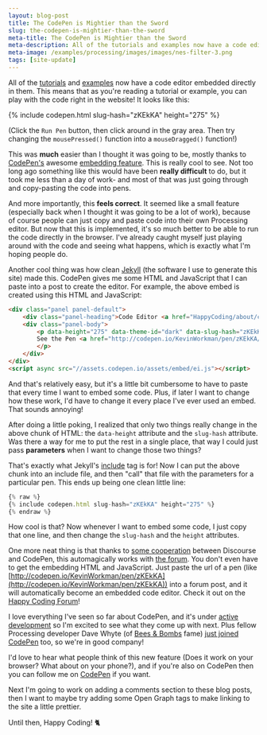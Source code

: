 ```yaml
---
layout: blog-post
title: The CodePen is Mightier than the Sword
slug: the-codepen-is-mightier-than-the-sword
meta-title: The CodePen is Mightier than the Sword
meta-description: All of the tutorials and examples now have a code editor embedded directly in them!
meta-image: /examples/processing/images/images/nes-filter-3.png
tags: [site-update]
---
```


All of the [tutorials](/tutorials) and [examples](/examples/processing) now have a code editor embedded directly in them. This means that as you're reading a tutorial or example, you can play with the code right in the website! It looks like this:

{% include codepen.html slug-hash="zKEkKA" height="275" %}

(Click the `Run Pen` button, then click around in the gray area. Then try changing the `mousePressed()` function into a `mouseDragged()` function!)

This was **much** easier than I thought it was going to be, mostly thanks to [CodePen's](http://codepen.io/) awesome [embedding feature](https://blog.codepen.io/documentation/features/embedded-pens/). This is really cool to see. Not too long ago something like this would have been **really difficult** to do, but it took me less than a day of work- and most of that was just going through and copy-pasting the code into pens.

And more importantly, this **feels correct**. It seemed like a small feature (especially back when I thought it was going to be a lot of work), because of course people can just copy and paste code into their own Processing editor. But now that this is implemented, it's so much better to be able to run the code directly in the browser. I've already caught myself just playing around with the code and seeing what happens, which is exactly what I'm hoping people do.

Another cool thing was how clean [Jekyll](https://jekyllrb.com/) (the software I use to generate this site) made this. CodePen gives me some HTML and JavaScript that I can paste into a post to create the editor. For example, the above embed is created using this HTML and JavaScript:

```html
<div class="panel panel-default">
	<div class="panel-heading">Code Editor <a href="HappyCoding/about/codepen" class="pull-right"><span class="glyphicon glyphicon-question-sign"></span></a></div>
	<div class="panel-body">
		<p data-height="275" data-theme-id="dark" data-slug-hash="zKEkKA" data-default-tab="html,result" data-user="KevinWorkman" data-embed-version="2" data-preview="true" data-editable="true" class="codepen">
		See the Pen <a href="http://codepen.io/KevinWorkman/pen/zKEkKA/"></a> by Happy Coding (<a href="http://codepen.io/KevinWorkman">@KevinWorkman</a>) on <a href="http://codepen.io">CodePen</a>.
		</p>
	</div>
</div>
<script async src="//assets.codepen.io/assets/embed/ei.js"></script>
```

And that's relatively easy, but it's a little bit cumbersome to have to paste that every time I want to embed some code. Plus, if later I want to change how these work, I'd have to change it every place I've ever used an embed. That sounds annoying!

After doing a little poking, I realized that only two things really change in the above chunk of HTML: the `data-height` attribute and the `slug-hash` attribute. Was there a way for me to put the rest in a single place, that way I could just pass **parameters** when I want to change those two things?

That's exactly what Jekyll's [include](https://jekyllrb.com/docs/templates/) tag is for! Now I can put the above chunk into an include file, and then "call" that file with the parameters for a particular pen. This ends up being one clean little line:

```javascript
{% raw %}
{% include codepen.html slug-hash="zKEkKA" height="275" %}
{% endraw %}
```

How cool is that? Now whenever I want to embed some code, I just copy that one line, and then change the `slug-hash` and the `height` attributes.

One more neat thing is that thanks to [some cooperation](https://meta.discourse.org/t/embedding-pens-from-codepen/13578) between Discourse and CodePen, this automagically works with [the forum](http://forum.HappyCoding.io). You don't even have to get the embedding HTML and JavaScript. Just paste the url of a pen (like [http://codepen.io/KevinWorkman/pen/zKEkKA](http://codepen.io/KevinWorkman/pen/zKEkKA)) into a forum post, and it will automatically become an embedded code editor. Check it out on the [Happy Coding Forum](http://forum.happycoding.io/t/testing-codepen/21/1)!

I love everything I've seen so far about CodePen, and it's under [active development](https://blog.codepen.io/2016/10/03/auto-autocomplete/) so I'm excited to see what they come up with next. Plus fellow Processing developer Dave Whyte (of [Bees & Bombs](https://beesandbombs.tumblr.com/) fame) [just joined CodePen](https://blog.codepen.io/2016/09/16/bees-bombs-codepen/) too, so we're in good company!

I'd love to hear what people think of this new feature (Does it work on your browser? What about on your phone?), and if you're also on CodePen then you can follow me on [CodePen](http://codepen.io/KevinWorkman/) if you want.

Next I'm going to work on adding a comments section to these blog posts, then I want to maybe try adding some Open Graph tags to make linking to the site a little prettier.

Until then, Happy Coding! :cat2:
